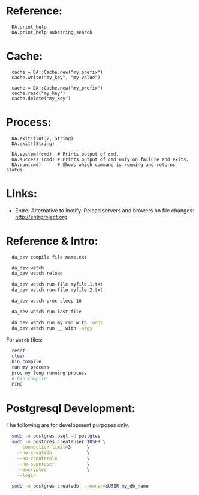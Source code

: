 
Reference:
============

```crystal
  DA.print_help
  DA.print_help substring_search
```

Cache:
======

```crystal
  cache = DA::Cache.new("my_prefix")
  cache.write("my_key", "my value")

  cache = DA::Cache.new("my_prefix")
  cache.read("my_key")
  cache.delete("my_key")
```


Process:
=======

```crystal
  DA.exit!(Int32, String)
  DA.exit!(String)

  DA.system!(cmd)  # Prints output of cmd.
  DA.success!(cmd) # Prints output of cmd only on failure and exits.
  DA.run(cmd)      # Shows which command is running and returns status.
```

Links:
======

* Entre: Alternative to inotify. Reload servers and browers
  on file changes: http://entrproject.org


Reference & Intro:
==================

```zsh
  da_dev compile file.name.ext

  da_dev watch
  da_dev watch reload

  da_dev watch run-file myfile.1.txt
  da_dev watch run-file myfile.2.txt

  da_dev watch proc sleep 10

  da_dev watch run-last-file

  da_dev watch run my_cmd with -args
  da_dev watch run __ with -args
```

For `watch` files:

```zsh
  reset
  clear
  bin compile
  run my process
  proc my long running process
  # bin compile
  PING
```

Postgresql Development:
=======================

The following are for development purposes only.

```sh
  sudo -u postgres psql -U postgres
  sudo -u postgres createuser $USER \
    --connection-limit=3      \
    --no-createdb             \
    --no-createrole           \
    --no-superuser            \
    --encrypted               \
    --login

  sudo -u postgres createdb  --owner=$USER my_db_name

```


